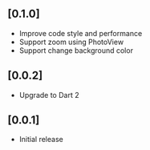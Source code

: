 ## [0.1.0]

* Improve code style and performance
* Support zoom using PhotoView
* Support change background color

## [0.0.2]

* Upgrade to Dart 2

## [0.0.1]

* Initial release
